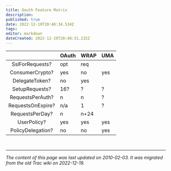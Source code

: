 ```yaml
---
title: Oauth Feature Matrix
description: 
published: true
date: 2022-12-19T20:48:34.534Z
tags: 
editor: markdown
dateCreated: 2022-12-19T20:48:31.215Z
---
```




|                   | OAuth | WRAP | UMA    |
|:-----------------:|-------|------|--------|
| SslForRequests?   | opt   | req  |        |
| ConsumerCrypto?   |  yes  |  no  |  yes   |
| DelegateToken?    | no    | yes  |        |
| SetupRequests?    | 16?   | ?    | ?      |
| RequestsPerAuth?  | n     | n    | ?      |
| RequestsOnExpire? | n/a   | 1    | ?      |
| RequestsPerDay?   | n     | n+24 |        |
| UserPolicy?       | yes   | yes  | yes    |
| PolicyDelegation? | no    | no   | yes    |





&nbsp;
&nbsp;
&nbsp;

---

*The content of this page was last updated on 2010-02-03. It was migrated from the old Trac wiki on 2022-12-19.*